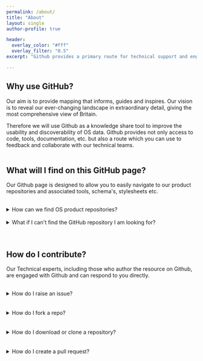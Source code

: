 ```yaml
---
permalink: /about/
title: "About"
layout: single
author-profile: true

header:
  overlay_color: "#fff"
  overlay_filter: "0.5"
excerpt: "Github provides a primary route for technical support and engagement with Ordnance Survey."

---
```



## Why use GitHub?

Our aim is to provide mapping that informs, guides and inspires. Our vision is to reveal our ever-changing landscape in extraordinary detail, giving the most comprehensive view of Britain. 

Therefore we will use Github as a knowledge share tool to improve the usability and discoverability of OS data. Github provides not only access to code, tools, documentation, etc. but also a route which you can use to feedback and collaborate with our technical teams. 
<br>
<br>

## What will I find on this GitHub page?

Our Github page is designed to allow you to easily navigate to our product repositories and associated tools, schema's, stylesheets etc.
<br>
<br>

<details>
 <summary>How can we find OS product repositories?</summary>
<br>
The <a href="https://raehelen.github.io/test-page/">Repositories</a> page provides quick access to a GitHub repository for each of the main OS Data Products.
<br>
<br>
The <a href="https://raehelen.github.io/test-page/tools/">Tools</a> page provides more general tools, resources and code we have available to help you get started with our geospatial data. 
<br> 
<br>
Stylesheets can be located within the relevant OS Data Product repository. E.g. OSMM Topography stylesheets can be located within the OSMM Topography Layer repository.
<br>
<br>
All repositories and folders contain README.files with information to further guide you towards the correct product and useage. 
</details>

<br>

<details>
 <summary>What if I can't find the GitHub repository I am looking for?</summary>
<br>
If you have a general enquiry around an OS product please head to the <a href="https://www.ordnancesurvey.co.uk/business-and-government/products/finder.html">list of OS products on our website</a> or use the social links provided to the left.
</details>
<br>
<br>

## How do I contribute?

Our Technical experts, including those who author the resource on Github, are engaged with Github and can respond to you directly.
<br>
<br>

<details>
 <summary>How do I raise an issue?</summary>
<br>
If you have an idea or a bug within a specific repository please raise an issue directly and we aim to repond as quickly as possible.
<br>
<br>
Although we do recommend browsing the open & closed issues before opening a new one, just in case your issue has already been raised or solved.
<br>
<br>
<ol>
 <li>On GitHub, navigate to <b>"Issues"</b> at the top of the repository page.</li>
 <li>Click <b>New issue</b>.</li>
 <li>Type a title and description for your issue.</li>
 <li>When you're finished, click <b>Submit new issue</b>.</li>
</ol>  

<br>
For further guidance on creating an issue, please refer to this <a href="https://help.github.com/articles/creating-an-issue/">GitHub Help page</a>
</details>
<br>
<br>
<details>
 <summary>How do I fork a repo?</summary>
<br>
Forks can be used to either propose changes to our projects or to use our repos as a starting point for your own ideas.
<br>
<br>
 <ol>
   <li>On GitHub, navigate to the top right of the repository page.</li>
   <li>Click <b>Fork</b>.</li>
   <li>You will see a fork of the original repository in your GitHub</li>
</ol>
  
 <br>
 For further guidance on forking repositories, please refer to this <a href="https://help.github.com/en/articles/fork-a-repo/">GitHub Help page</a>
</details>
<br>
<br>

<details>
 <summary>How do I download or clone a repository?</summary>
<br>
 <ol>
   <li>On GitHub, navigate below the repository name.</li>
   <li>Click <b>Download</b> to download a zip file.</li>
   <li>Or in the <b>Clone</b> with HTTPs section, click to copy the clone URL for the repostory.</li>
</ol>
 When you clone a repository, it creates a local copy on your computer and can be synced between two locations using Git. 
 <br>
 <br>
 When you download a repository, you are downloading all the source files without any of the files in the .git folder.  
 <br>
 <br>
 Only cloning will enable you to have a functional git repository and run git commands with a copy of the full history. If you clone a    repository you are not modifying the original repository, all edits and commits are done locally. If you want to submit changes to the  original, you will have to make a pull request. 
 <br>
 <br>
 For further guidance on cloning repositories, please refer to this <a href="https://help.github.com/en/articles/cloning-a-repository">GitHub Help page</a>
  </details>
<br>
<br>

<details>
 <summary>How do I create a pull request?</summary>
<br>
  <ol>
    <li>On GitHub, navigate to the main page of the repository.</li>
    <li>In the <b>"Branch"</b> menu, choose the branch that contains your commits.</li>
    <li>To the right of the branch menu, click <b>"New Pull Request"</b>.</li>
    <li>Use the <b>base</b> branch dropdown menu to select the branch you'd like to merge your changes into, then use the <b>compare</b>         branch dropdown menu to choose the topic branch you made your changes in.</li>
    <li>Enter a title and description for your pull request.</li>
    <li>Click <b>"Create Pull Request"</b>.</li>
    <li>Wait for your pull request to be reviewd, if accepted, your changes will be merged into the original repository.</li>
   </ol>

 <br>
 For further guidance on pull requests, please refer to this <a href="https://help.github.com/en/articles/creating-a-pull-request">GitHub Help page</a>









<br>
<br>
